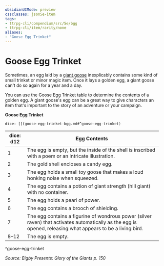 ```yaml
---
obsidianUIMode: preview
cssclasses: json5e-item
tags:
- ttrpg-cli/compendium/src/5e/bgg
- ttrpg-cli/item/rarity/none
aliases: 
- "Goose Egg Trinket"
---
```

# Goose Egg Trinket


Sometimes, an egg laid by a [giant goose](giant-goose-bgg.md) inexplicably contains some kind of small trinket or minor magic item. Once it lays a golden egg, a giant goose can't do so again for a year and a day.

You can use the Goose Egg Trinket table to determine the contents of a golden egg. A giant goose's egg can be a great way to give characters an item that's important to the story of an adventure or your campaign.

**Goose Egg Trinket**

`dice: [](goose-egg-trinket-bgg.md#^goose-egg-trinket)`

| dice: d12 | Egg Contents |
|-----------|--------------|
| 1 | The egg is empty, but the inside of the shell is inscribed with a poem or an intricate illustration. |
| 2 | The gold shell encloses a candy egg. |
| 3 | The egg holds a small toy goose that makes a loud honking noise when squeezed. |
| 4 | The egg contains a potion of giant strength (hill giant) with no container. |
| 5 | The egg holds a pearl of power. |
| 6 | The egg contains a brooch of shielding. |
| 7 | The egg contains a figurine of wondrous power (silver raven) that activates automatically as the egg is opened, releasing what appears to be a living bird. |
| 8–12 | The egg is empty. |
^goose-egg-trinket

*Source: Bigby Presents: Glory of the Giants p. 150*